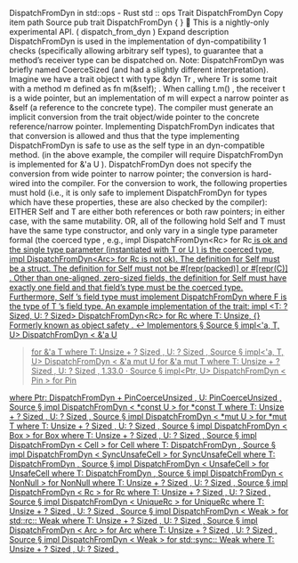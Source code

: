 DispatchFromDyn in std::ops - Rust
std
::
ops
Trait
DispatchFromDyn
Copy item path
Source
pub trait DispatchFromDyn<T> { }
🔬
This is a nightly-only experimental API. (
dispatch_from_dyn
)
Expand description
DispatchFromDyn
is used in the implementation of dyn-compatibility
1
checks (specifically
allowing arbitrary self types), to guarantee that a method’s receiver type can be dispatched on.
Note:
DispatchFromDyn
was briefly named
CoerceSized
(and had a slightly different
interpretation).
Imagine we have a trait object
t
with type
&dyn Tr
, where
Tr
is some trait with a method
m
defined as
fn m(&self);
. When calling
t.m()
, the receiver
t
is a wide pointer, but an
implementation of
m
will expect a narrow pointer as
&self
(a reference to the concrete
type). The compiler must generate an implicit conversion from the trait object/wide pointer to
the concrete reference/narrow pointer. Implementing
DispatchFromDyn
indicates that that
conversion is allowed and thus that the type implementing
DispatchFromDyn
is safe to use as
the self type in an dyn-compatible method. (in the above example, the compiler will require
DispatchFromDyn
is implemented for
&'a U
).
DispatchFromDyn
does not specify the conversion from wide pointer to narrow pointer; the
conversion is hard-wired into the compiler. For the conversion to work, the following
properties must hold (i.e., it is only safe to implement
DispatchFromDyn
for types which have
these properties, these are also checked by the compiler):
EITHER
Self
and
T
are either both references or both raw pointers; in either case, with
the same mutability.
OR, all of the following hold
Self
and
T
must have the same type constructor, and only vary in a single type parameter
formal (the
coerced type
, e.g.,
impl DispatchFromDyn<Rc<T>> for Rc<U>
is ok and the
single type parameter (instantiated with
T
or
U
) is the coerced type,
impl DispatchFromDyn<Arc<T>> for Rc<U>
is not ok).
The definition for
Self
must be a struct.
The definition for
Self
must not be
#[repr(packed)]
or
#[repr(C)]
.
Other than one-aligned, zero-sized fields, the definition for
Self
must have exactly one
field and that field’s type must be the coerced type. Furthermore,
Self
’s field type must
implement
DispatchFromDyn<F>
where
F
is the type of
T
’s field type.
An example implementation of the trait:
impl
<T:
?
Sized, U:
?
Sized> DispatchFromDyn<Rc<U>>
for
Rc<T>
where
T: Unsize<U>,
{}
Formerly known as
object safety
.
↩
Implementors
§
Source
§
impl<'a, T, U>
DispatchFromDyn
<
&'a U
> for
&'a T
where
    T:
Unsize
<U> + ?
Sized
,
    U: ?
Sized
,
Source
§
impl<'a, T, U>
DispatchFromDyn
<
&'a mut U
> for
&'a mut T
where
    T:
Unsize
<U> + ?
Sized
,
    U: ?
Sized
,
1.33.0
·
Source
§
impl<Ptr, U>
DispatchFromDyn
<
Pin
<U>> for
Pin
<Ptr>
where
    Ptr:
DispatchFromDyn
<U> +
PinCoerceUnsized
,
    U:
PinCoerceUnsized
,
Source
§
impl<T, U>
DispatchFromDyn
<
*const U
> for
*const T
where
    T:
Unsize
<U> + ?
Sized
,
    U: ?
Sized
,
Source
§
impl<T, U>
DispatchFromDyn
<
*mut U
> for
*mut T
where
    T:
Unsize
<U> + ?
Sized
,
    U: ?
Sized
,
Source
§
impl<T, U>
DispatchFromDyn
<
Box
<U>> for
Box
<T>
where
    T:
Unsize
<U> + ?
Sized
,
    U: ?
Sized
,
Source
§
impl<T, U>
DispatchFromDyn
<
Cell
<U>> for
Cell
<T>
where
    T:
DispatchFromDyn
<U>,
Source
§
impl<T, U>
DispatchFromDyn
<
SyncUnsafeCell
<U>> for
SyncUnsafeCell
<T>
where
    T:
DispatchFromDyn
<U>,
Source
§
impl<T, U>
DispatchFromDyn
<
UnsafeCell
<U>> for
UnsafeCell
<T>
where
    T:
DispatchFromDyn
<U>,
Source
§
impl<T, U>
DispatchFromDyn
<
NonNull
<U>> for
NonNull
<T>
where
    T:
Unsize
<U> + ?
Sized
,
    U: ?
Sized
,
Source
§
impl<T, U>
DispatchFromDyn
<
Rc
<U>> for
Rc
<T>
where
    T:
Unsize
<U> + ?
Sized
,
    U: ?
Sized
,
Source
§
impl<T, U>
DispatchFromDyn
<
UniqueRc
<U>> for
UniqueRc
<T>
where
    T:
Unsize
<U> + ?
Sized
,
    U: ?
Sized
,
Source
§
impl<T, U>
DispatchFromDyn
<
Weak
<U>> for std::rc::
Weak
<T>
where
    T:
Unsize
<U> + ?
Sized
,
    U: ?
Sized
,
Source
§
impl<T, U>
DispatchFromDyn
<
Arc
<U>> for
Arc
<T>
where
    T:
Unsize
<U> + ?
Sized
,
    U: ?
Sized
,
Source
§
impl<T, U>
DispatchFromDyn
<
Weak
<U>> for std::sync::
Weak
<T>
where
    T:
Unsize
<U> + ?
Sized
,
    U: ?
Sized
,